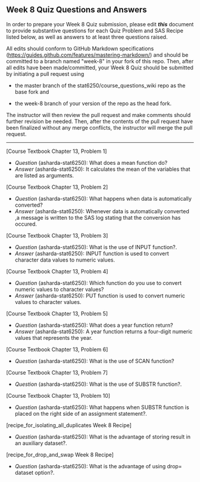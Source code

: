 ## Week 8 Quiz Questions and Answers

In order to prepare your Week 8 Quiz submission, please edit ***this*** document to provide substantive questions for each Quiz Problem and SAS Recipe listed below, as well as answers to at least three questions raised.

All edits should conform to GitHub Markdown specifications (https://guides.github.com/features/mastering-markdown/) and should be committed to a branch named "week-8" in your fork of this repo. Then, after all edits have been made/committed, your Week 8 Quiz should be submitted by initiating a pull request using

- the master branch of the stat6250/course_questions_wiki repo as the base fork and

- the week-8 branch of your version of the repo as the head fork.

The instructor will then review the pull request and make comments should further revision be needed. Then, after the contents of the pull request have been finalized without any merge conflicts, the instructor will merge the pull request.

********************************************************************************



[Course Textbook Chapter 13, Problem 1]
- *Question* (asharda-stat6250): What does a mean function do?
- *Answer* (asharda-stat6250): It calculates the mean of the variables that are listed as arguments.



[Course Textbook Chapter 13, Problem 2]
- *Question* (asharda-stat6250): What happens when data is automatically converted?
- *Answer* (asharda-stat6250): Whenever data is automatically converted ,a message is written to the SAS log stating that the conversion has occured.



[Course Textbook Chapter 13, Problem 3]
- *Question* (asharda-stat6250): What is the use of  INPUT function?.
- *Answer* (asharda-stat6250): INPUT function is used to convert character data values to numeric values. 



[Course Textbook Chapter 13, Problem 4]
- *Question* (asharda-stat6250): Which function do you use to convert numeric values to character values?
- *Answer* (asharda-stat6250): PUT function is used to convert numeric values to character values. 



[Course Textbook Chapter 13, Problem 5]
- *Question* (asharda-stat6250): What does a year function return?
- *Answer* (asharda-stat6250): A year function returns a four-digit numeric values that represents the year.



[Course Textbook Chapter 13, Problem 6]
- *Question* (asharda-stat6250): What is the use of SCAN function?



[Course Textbook Chapter 13, Problem 7]
- *Question* (asharda-stat6250): What is the use of SUBSTR function?.



[Course Textbook Chapter 13, Problem 10]
- *Question* (asharda-stat6250): What happens when  SUBSTR function is placed on the right side of an assignment statement?.



[recipe_for_isolating_all_duplicates Week 8 Recipe]
- *Question* (asharda-stat6250): What is the advantage of storing result in an auxiliary dataset?.



[recipe_for_drop_and_swap Week 8 Recipe]
- *Question* (asharda-stat6250): What is the advantage of using drop= dataset option?.
